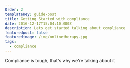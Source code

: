 ```yaml
---
Order: 2
templateKey: guide-post
title: Getting Started with compliance
date: 2016-12-17T15:04:10.000Z
description: Lets get started talking about compliance
featuredpost: false
featuredimage: /img/onlinetherapy.jpg
tags:
  - compliance
---
```

Compliance is tough, that's why we're talking about it